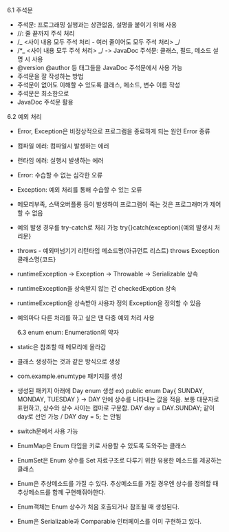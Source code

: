 6.1 주석문

- 주석문: 프로그래밍 실행과는 상관없음, 설명을 붙이기 위해 사용
- //: 줄 끝까지 주석 처리
- /_ <사이 내용 모두 주석 처리 - 여러 줄이어도 모두 주석 처리> _/
- /\*_ <사이 내용 모두 주석 처리> _/
  -> JavaDoc 주석문: 클래스, 필드, 메소드 설명 시 사용
- @version @author 등 태그들을 JavaDoc 주석문에서 사용 가능
- 주석문을 잘 작성하는 방법
- 주석문이 없어도 이해할 수 있도록 클래스, 메소드, 변수 이름 작성
- 주석문은 최소한으로
- JavaDoc 주석문 활용

6.2 예외 처리

- Error, Exception은 비정상적으로 프로그램을 종료하게 되는 원인
  Error 종류
- 컴파일 에러: 컴파일시 발생하는 에러
- 런타임 에러: 실행시 발생하는 에러
- Error: 수습할 수 없는 심각한 오류
- Exception: 예외 처리를 통해 수습할 수 있는 오류
- 메모리부족, 스택오버플롱 등이 발생하여 프로그램이 죽는 것은 프로그래머가 제어할 수 없음
- 예외 발생 경우를 try-catch로 처리 가능
  try{}catch(exception){예외 발생시 처리문}
- throws - 예외떠넘기기
  리턴타입 메소드명(아규먼트 리스트) throws Exception 클래스명{코드}
- runtimeException -> Exception -> Throwable -> Serializable 상속
- runtimeException을 상속받지 않는 건 checkedExption 상속
- runtimeException을 상속받아 사용자 정의 Exception을 정의할 수 있음
- 예외마다 다른 처리를 하고 싶은 땐 다중 예외 처리 사용

  6.3 enum
  enum: Enumeration의 약자

- static은 참조할 때 메모리에 올라감
- 클래스 생성하는 것과 같은 방식으로 생성
- com.example.enumtype 패키지를 생성
- 생성된 패키지 아래에 Day enum 생성
  ex) public enum Day{
  SUNDAY,
  MONDAY,
  TUESDAY
  }
  -> DAY 안에 상수를 나타내는 값을 적음. 보통 대문자로 표현하고, 상수와 상수 사이는 컴마로 구분함.
  DAY day = DAY.SUNDAY; 같이 day로 선언 가능 / DAY day = 5; 는 안됨
- switch문에서 사용 가능
- EnumMap은 Enum 타입을 키로 사용할 수 있도록 도와주는 클래스
- EnumSet은 Enum 상수를 Set 자료구조로 다루기 위한 유용한 메소드를 제공하는 클래스
- Enum은 추상메소드를 가질 수 있다. 추상메소드를 가질 경우엔 상수를 정의할 때 추상메소드를 함께 구현해줘야한다.
- Enum객체는 Enum 상수가 처음 호출되거나 참조될 때 생성된다.
- Enum은 Serializable과 Comparable 인터페이스를 이미 구현하고 있다.
